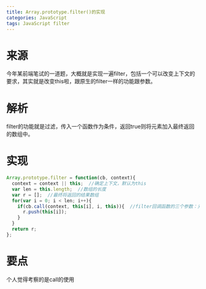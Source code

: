 ```yaml
---
title: Array.prototype.filter()的实现
categories: JavaScript
tags: JavaScript filter
---
```


# 来源

今年某前端笔试的一道题，大概就是实现一遍filter，包括一个可以改变上下文的要求，其实就是改变this啦，跟原生的filter一样的功能跟参数。

# 解析

filter的功能就是过滤，传入一个函数作为条件，返回true则将元素加入最终返回的数组中。

# 实现

```javascript
Array.prototype.filter = function(cb, context){
  context = context || this;  //确定上下文，默认为this
  var len = this.length;  //数组的长度
  var r = [];  //最终将返回的结果数组
  for(var i = 0; i < len; i++){
    if(cb.call(context, this[i], i, this)){  //filter回调函数的三个参数：元素值，元素索引，原数组
      r.push(this[i]);
    }
  }
  return r;
};
```

# 要点

个人觉得考察的是call的使用

